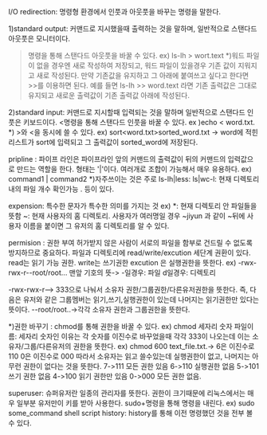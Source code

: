 I/O redirection: 명령형 환경에서 인풋과 아웃풋을 바꾸는 명령을 말한다. 

1)standard output: 
커맨드로 지시했을때 출력하는 것을 말하며, 일반적으로 스탠다드 아웃풋은 모니터이다. 
>명령을 통해 스탠다드 아웃풋을 바꿀 수 있다.
ex) ls-lh > wort.text 
*)워드 파일이 없을 경우엔 새로 작성하여 저장되고, 워드 파일이 있을경우 기존 값이 지워지고 새로 작성된다. 
만약 기존값을 유지하고 그 아래에 붙여쓰고 싶다고 한다면 >>를 이용하면 된다. 예를 들면 Is-Ih >> word.text 라면 기존 출력값은 그대로 유지되고 새로운 출력값이 기존 출력값 아래에 작성된다. 

2)standard input: 
커맨드로 지시할때 입력되는 것을 말하며 일반적으로 스탠다드 인풋은 키보드이다. 
<명령을 통해 스탠다드 인풋을 바꿀 수 있다. 
ex )echo < word.txt.
*) >와 <을 동시에 쓸 수 있다.
ex) sort<word.txt>sorted_word.txt 
-> word에 적힌 리스트가 sort에 입력되고 그 출력값이 sorted_word에 저장된다.

pripline :
파이프 라인은 파이프라인 앞의 커맨드의 출력값이 뒤의 커맨드의 입력값으로 만드는 역할을 한다. 형태는 '|'이다.
여러개로 조합이 가능해서 매우 유용하다.
ex) command1 | command2
*)자주쓰이는 것은 주로
ls-lh|less:
ls|wc-l: 현재 디렉토리 내의 파일 개수 확인가능 . 등이 있다. 

expension: 
특수한 문자가 특수한 의미를 가지는 것
ex) *: 현재 디렉토리 안 파일들을 뜻함
    ~: 현재 사용자의 홈 디렉토리. 사용자가 여러명일 경우 ~jiyun 과 같이 ~뒤에 사용자 이름을 붙이면 그 유저의 홈 디렉토리를 알 수 있다. 
    
permision :
권한 부여
허가받지 않은 사람이 서로의 파일을 함부로 건드릴 수 없도록 방지하므로 중요하다. 
파일과 디렉토리에 read/write/excution 세단계 권환이 있다. read는 읽기 가능 권한. write는 쓰기권한 excution 은 실행권한을 뜻한다. 
ex) -rwx-rwx-r--root/root...
맨앞 기호의 뜻-> -일경우: 파일
                 d일경우: 디렉토리

-rwx-rwx-r--> 333으로 나눠서 소유자 권한/그룹권한/다른유저권한을 뜻한다. 즉, 다음은 유저와 같은 그룹멤버는 읽기,쓰기,실행권한이 있는데 나머지는 읽기권한만 있다는 뜻이다. 
--root/root..->각각 소유자 권한과 그룹권한을 뜻한다. 

*)권한 바꾸기 : 
chmod를 통해 권한을 바꿀 수 있다. 
ex) chmod 세자리 숫자 파일이름: 세자리 숫자인 이유는 각 숫자를 이진수로 바꾸었을때 각각 333이 나오는데 이는 소유자/그룹/다른유저의 권한을 뜻한다.
    ex) chmod 600 text_file.txt.-> 6은 이진수로 110 0은 이진수로 000 따라서 소유자는 읽고 쓸수있는데 실행권한이 없고, 나머지는 아무런 권한이 없다는 것을 뜻한다. 
           7->111 모든 권한 있음
           6->110 실행권한 없음
           5->101 쓰기 권한 없음
           4->100 읽기 권한만 있음
           0->000 모든 권한 없음.
 
superuser: 
슈퍼유저란 일종의 관리자를 뜻한다. 권한이 크기때문에 리눅스에서는 매우 일부분 유저만이 키를 받아 사용한다. sudo+명령을 통해 명령을 내린다. 
ex) sudo some_command
shell script 
history: history를 통해 이전 명령했던 것을 전부 볼 수 있다.
